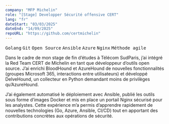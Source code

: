 ```yaml
---
company: "MFP Michelin"
role: "[Stage] Developper Sécurité offensive CERT"
lang: "fr"
dateStart: "03/03/2025"
dateEnd: "14/09/2025"
repoURL: "https://github.com/certmichelin"
---
```


<kbd>Golang</kbd> <kbd>Git</kbd> <kbd>Open Source</kbd> <kbd>Ansible</kbd> <kbd>Azure</kbd> <kbd>Nginx</kbd> <kbd>Méthode agile</kbd>

Dans le cadre de mon stage de fin d’études à Télécom SudParis, j’ai intégré la Red Team CERT de Michelin en tant que développeur d’outils open source. J’ai enrichi BloodHound et AzureHound de nouvelles fonctionnalités (groupes Microsoft 365, interactions entre utilisateurs) et développé DelveHound, un collecteur en Python demandant moins de privilèges qu’AzureHound.

J’ai également automatisé le déploiement avec Ansible, publié les outils sous forme d’images Docker et mis en place un portail Nginx sécurisé pour les analystes. Cette expérience m’a permis d’apprendre rapidement de nouvelles technologies (Go, Azure, Ansible, CI/CD) tout en apportant des contributions concrètes aux opérations de sécurité.